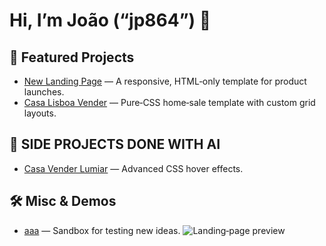 # Hi, I’m João (“jp864”) 👋

## 🚀 Featured Projects
- [New Landing Page](https://github.com/jp864/new-landing-page) — A responsive, HTML‑only template for product launches.  
- [Casa Lisboa Vender](https://github.com/jp864/casa-lisboa-vender) — Pure‑CSS home‑sale template with custom grid layouts.

## 🎨 SIDE PROJECTS DONE WITH AI
- [Casa Vender Lumiar](https://github.com/jp864/casa-vender-lumiar) — Advanced CSS hover effects.  

## 🛠️ Misc & Demos
- [aaa](https://github.com/jp864/aaa) — Sandbox for testing new ideas.
![Landing‑page preview](./assets/new-landing-page-screenshot.png)
